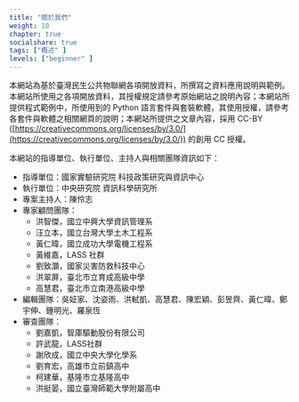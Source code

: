 ```yaml
---
title: "關於我們"
weight: 10
chapter: true
socialshare: true
tags: ["概述" ]
levels: ["beginner" ]
---
```



本網站為基於臺灣民生公共物聯網各項開放資料，所撰寫之資料應用說明與範例。本網站所使用之各項開放資料，其授權規定請參考原始網站之說明內容；本網站所提供程式範例中，所使用到的 Python 語言套件與套裝軟體，其使用授權，請參考各套件與軟體之相關網頁的說明；本網站所提供之文章內容，採用 CC-BY ([https://creativecommons.org/licenses/by/3.0/](https://creativecommons.org/licenses/by/3.0/)) 的創用 CC 授權。

本網站的指導單位、執行單位、主持人與相關團隊資訊如下：

- 指導單位：國家實驗研究院 科技政策研究與資訊中心
- 執行單位：中央研究院 資訊科學研究所
- 專案主持人：陳伶志
- 專家顧問團隊：
    - 洪智傑，國立中興大學資訊管理系
    - 汪立本，國立台灣大學土木工程系
    - 黃仁暐，國立成功大學電機工程系
    - 黃維嘉，LASS 社群
    - 劉致灝，國家災害防救科技中心
    - 洪翠屏，臺北市立育成高級中學
    - 高慧君，臺北市立南港高級中學
- 編輯團隊：吳姃家、沈姿雨、洪軾凱、高慧君、陳宏穎、彭昱齊、黃仁暐、鄭宇伸、鍾明光、羅泉恆
- 審查團隊：
    - 劉嘉凱，智庫驅動股份有限公司
    - 許武龍，LASS社群
    - 謝欣成，國立中央大學化學系
    - 劉育宏，高雄市立前鎮高中
    - 柯建華，基隆市立基隆高中
    - 洪挺晏，國立臺灣師範大學附屬高中
    
